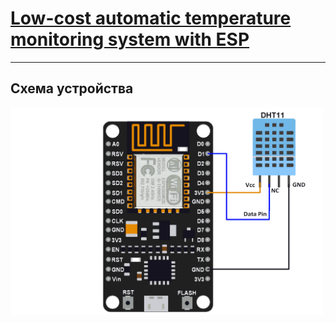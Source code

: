 # [Low-cost automatic temperature monitoring system with ESP](http://iuriier.pythonanywhere.com/)
____
## Схема устройства
[<img src="./NodeMCU_DHT11_Interfacing.png" width="500">]()
